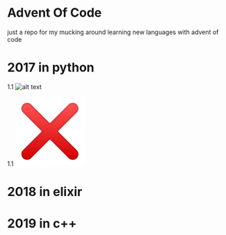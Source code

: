 # Advent Of Code

just a repo for my mucking around learning new languages with advent of code

# 2017 in python #

1.1 ![alt text](https://github.com/phyzical/advent-of-code/blob/master/Golder_star.png)

1.1 ![alt text](https://github.com/phyzical/advent-of-code/blob/master/cross.png)

# 2018 in elixir #

# 2019 in c++ # 
